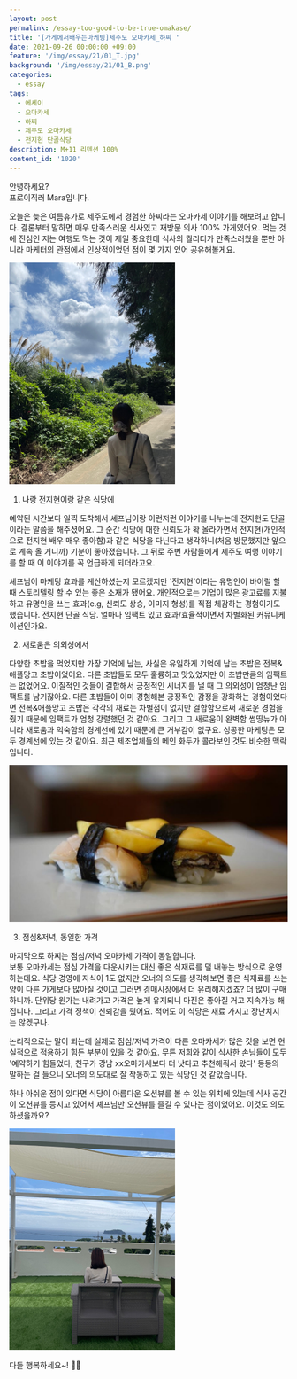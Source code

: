 ```yaml
---
layout: post
permalink: /essay-too-good-to-be-true-omakase/
title: '[가게에서배우는마케팅]제주도 오마카세_하찌 '
date: 2021-09-26 00:00:00 +09:00
feature: '/img/essay/21/01_T.jpg'
background: '/img/essay/21/01_B.png'
categories:
  - essay
tags:
  - 에세이
  - 오마카세
  - 하찌
  - 제주도 오마카세
  - 전지현 단골식당
description: M+11 리텐션 100%
content_id: '1020'
---
```


안녕하세요?<br>프로이직러 Mara입니다.

오늘은 늦은 여름휴가로 제주도에서 경험한 하찌라는 오마카세 이야기를 해보려고 합니다. 결론부터 말하면 매우 만족스러운 식사였고 재방문 의사 100% 가게였어요. 먹는 것에 진심인 저는 여행도 먹는 것이 제일 중요한데 식사의 퀄리티가 만족스러웠을 뿐만 아니라 마케터의 관점에서 인상적이었던 점이 몇 가지 있어 공유해볼게요.

![이미지1](/img/essay/21/0.jpg)

1. 나랑 전지현이랑 같은 식당에 

예약된 시간보다 일찍 도착해서 셰프님이랑 이런저런 이야기를 나누는데 전지현도 단골이라는 말씀을 해주셨어요. 그 순간 식당에 대한 신뢰도가 확 올라가면서 전지현(개인적으로 전지현 배우 매우 좋아함)과 같은 식당을 다닌다고 생각하니(처음 방문했지만 앞으로 계속 올 거니까) 기분이 좋아졌습니다. 그 뒤로 주변 사람들에게 제주도 여행 이야기를 할 때 이 이야기를 꼭 언급하게 되더라고요. 

셰프님이 마케팅 효과를 계산하셨는지 모르겠지만 '전지현'이라는 유명인이 바이럴 할 때 스토리텔링 할 수 있는 좋은 소재가 됐어요. 개인적으로는 기업이 많은 광고료를 지불하고 유명인을 쓰는 효과(e.g, 신뢰도 상승, 이미지 형성)를 직접 체감하는 경험이기도 했습니다. 전지현 단골 식당. 얼마나 임팩트 있고 효과/효율적이면서 차별화된 커뮤니케이션인가요. 

2. 새로움은 의외성에서

다양한 초밥을 먹었지만 가장 기억에 남는, 사실은 유일하게 기억에 남는 초밥은 전복&애플망고 초밥이었어요. 다른 초밥들도 모두 훌륭하고 맛있었지만 이 초밥만큼의 임팩트는 없었어요. 이질적인 것들이 결합해서 긍정적인 시너지를 낼 때 그 의외성이 엄청난 임팩트를 남기잖아요. 다른 초밥들이 이미 경험해본 긍정적인 감정을 강화하는 경험이었다면 전복&애플망고 초밥은 각각의 재료는 차별점이 없지만 결합함으로써 새로운 경험을 줬기 때문에 임팩트가 엄청 강렬했던 것 같아요. 그리고 그 새로움이 완벽함 썸띵뉴가 아니라 새로움과 익숙함의 경계선에 있기 때문에 큰 거부감이 없구요. 성공한 마케팅은 모두 경계선에 있는 것 같아요. 최근 제조업체들의 메인 화두가 콜라보인 것도 비슷한 맥락입니다.

![이미지1](/img/essay/21/1.jpg)

3. 점심&저녁, 동일한 가격

마지막으로 하찌는 점심/저녁 오마카세 가격이 동일합니다.<br>
보통 오마카세는 점심 가격을 다운시키는 대신 좋은 식재료를 덜 내놓는 방식으로 운영하는데요. 식당 경영에 지식이 1도 없지만 오너의 의도를 생각해보면 좋은 식재료를 쓰는 양이 다른 가게보다 많아질 것이고 그러면 경매시장에서 더 유리해지겠죠? 더 많이 구매하니까. 단위당 원가는 내려가고 가격은 높게 유지되니 마진은 좋아질 거고 지속가능 해집니다. 그리고 가격 정책이 신뢰감을 줬어요. 적어도 이 식당은 재료 가지고 장난치지 는 않겠구나.

논리적으로는 말이 되는데 실제로 점심/저녁 가격이 다른 오마카세가 많은 것을 보면 현실적으로 적용하기 힘든 부분이 있을 것 같아요. 무튼 저희와 같이 식사한 손님들이 모두 '예약하기 힘들었다, 친구가 강남 xx오마카세보다 더 낫다고 추천해줘서 왔다' 등등의 말하는 걸 들으니 오너의 의도대로 잘 작동하고 있는 식당인 것 같았습니다.

하나 아쉬운 점이 있다면 식당이 아름다운 오션뷰를 볼 수 있는 위치에 있는데 식사 공간이 오션뷰를 등지고 있어서 셰프님만 오션뷰를 즐길 수 있다는 점이었어요. 이것도 의도하셨을까요?

![이미지3](/img/essay/21/2.jpg)

다들 행복하세요~! 🙋‍♀️